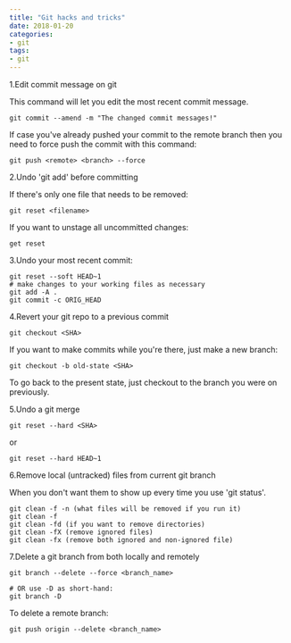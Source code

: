 ```yaml
---
title: "Git hacks and tricks"
date: 2018-01-20
categories:
- git
tags:
- git
---
```


1.Edit commit message on git

This command will let you edit the most recent commit message.

```shell
git commit --amend -m "The changed commit messages!"
```

If case you've already pushed your commit to the remote branch then you need to force push the commit with this command:

```shell
git push <remote> <branch> --force
```

2.Undo 'git add' before committing

If there's only one file that needs to be removed:

```shell
git reset <filename>
```

If you want to unstage all uncommitted changes:

```shell
get reset
```

3.Undo your most recent commit:

```shell
git reset --soft HEAD~1
# make changes to your working files as necessary
git add -A .
git commit -c ORIG_HEAD
```

4.Revert your git repo to a previous commit

```shell
git checkout <SHA>
```


If you want to make commits while you're there, just make a new branch:
```shell
git checkout -b old-state <SHA>
```

To go back to the present state, just checkout to the branch you were on previously.

5.Undo a git merge

```shell
git reset --hard <SHA>
```

or

```shell
git reset --hard HEAD~1
```

6.Remove local (untracked) files from current git branch

When you don't want them to show up every time you use 'git status'.

```shell
git clean -f -n (what files will be removed if you run it)
git clean -f
git clean -fd (if you want to remove directories)
git clean -fX (remove ignored files)
git clean -fx (remove both ignored and non-ignored file)
```

7.Delete a git branch from both locally and remotely

```shell
git branch --delete --force <branch_name>

# OR use -D as short-hand:
git branch -D
```

To delete a remote branch:

```shell
git push origin --delete <branch_name>
```
